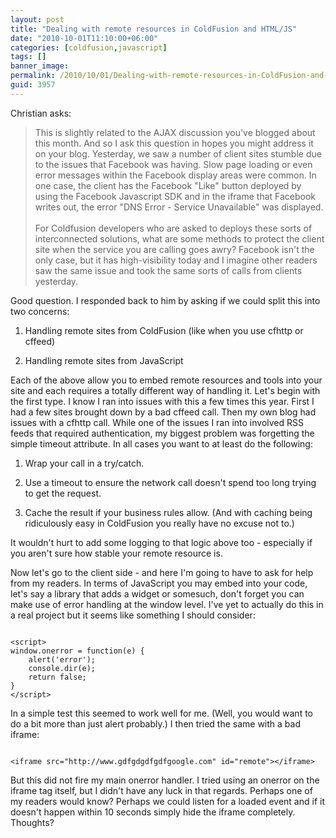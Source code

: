 ```yaml
---
layout: post
title: "Dealing with remote resources in ColdFusion and HTML/JS"
date: "2010-10-01T11:10:00+06:00"
categories: [coldfusion,javascript]
tags: []
banner_image: 
permalink: /2010/10/01/Dealing-with-remote-resources-in-ColdFusion-and-HTMLJS
guid: 3957
---
```


Christian asks:

<p>

<blockquote>
This is slightly related to the AJAX discussion you've blogged about this month. And so I ask this question in hopes you might address it on your blog. Yesterday, we saw a number of client sites stumble due to the issues that Facebook was having. Slow page loading or even error messages within the Facebook display areas were common. In one case, the client has the Facebook "Like" button deployed by using the Facebook Javascript SDK and in the iframe that Facebook writes out, the error "DNS Error - Service Unavailable" was displayed.
<br/><br/>
For Coldfusion developers who are asked to deploys these sorts of interconnected solutions, what are some methods to protect the client site when the service you are calling goes awry? Facebook isn't the only case, but it has high-visibility today and I imagine other readers saw the same issue and took the same sorts of calls from clients yesterday.
</blockquote>
<!--more-->
<p>

Good question. I responded back to him by asking if we could split this into two concerns: 

<p>

1) Handling remote sites from ColdFusion (like when you use cfhttp or cffeed)

<p>

2) Handling remote sites from JavaScript

<p>

Each of the above allow you to embed remote resources and tools into your site and each requires a totally different way of handling it. Let's begin with the first type. I know I ran into issues with this a few times this year. First I had a few sites brought down by a bad cffeed call. Then my own blog had issues with a cfhttp call. While one of the issues I ran into involved RSS feeds that required authentication, my biggest problem was forgetting the simple timeout attribute. In all cases you want to at least do the following:

<p>

1) Wrap your call in a try/catch.

<p>

2) Use a timeout to ensure the network call doesn't spend too long trying to get the request.

<p>

3) Cache the result if your business rules allow. (And with caching being ridiculously easy in ColdFusion you really have no excuse not to.) 

<p>

It wouldn't hurt to add some logging to that logic above too - especially if you aren't sure how stable your remote resource is. 

<p>

Now let's go to the client side - and here I'm going to have to ask for help from my readers. In terms of JavaScript you may embed into your code, let's say a library that adds a widget or somesuch, don't forget you can make use of error handling at the window level. I've yet to actually do this in a real project but it seems like something I should consider:

<p>

<code>
&lt;script&gt;
window.onerror = function(e) {
	alert('error');
	console.dir(e);
	return false;
}
&lt;/script&gt;
</code>

<p>

In a simple test this seemed to work well for me. (Well, you would want to do a bit more than just alert probably.) I then tried the same with a bad iframe:

<p>

<code>
&lt;iframe src="http://www.gdfgdgdfgdfgoogle.com" id="remote"&gt;&lt;/iframe&gt;	
</code>

<p>

But this did not fire my main onerror handler. I tried using an onerror on the iframe tag itself, but I didn't have any luck in that regards. Perhaps one of my readers would know? Perhaps we could listen for a loaded event and if it doesn't happen within 10 seconds simply hide the iframe completely. Thoughts?